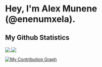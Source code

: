 <h1>Hey, I'm Alex Munene (@enenumxela). </h1>

## My Github Statistics

<a href="https://github.com/enenumxela">
  <img align="center" src="https://github-readme-stats.vercel.app/api?username=enenumxela&count_private=true&include_all_commits=true&show_icons=true&hide_title=true&hide_border=true&bg_color=0D1117&text_color=C9D1D9" />
</a>
<a href="https://github.com/enenumxela">
  <img align="center" src="https://github-readme-stats.vercel.app/api/top-langs/?username=enenumxela&layout=compact&hide_border=true&bg_color=0D1117&text_color=C9D1D9&custom_title=Most Used Languages" />
</a>

[![My Contribution Graph](https://activity-graph.herokuapp.com/graph?username=enenumxela&theme=react-dark&custom_title=Contributions%20Graph&hide_border=true&bg_color=0D1117)](https://github.com/enenumxela)
